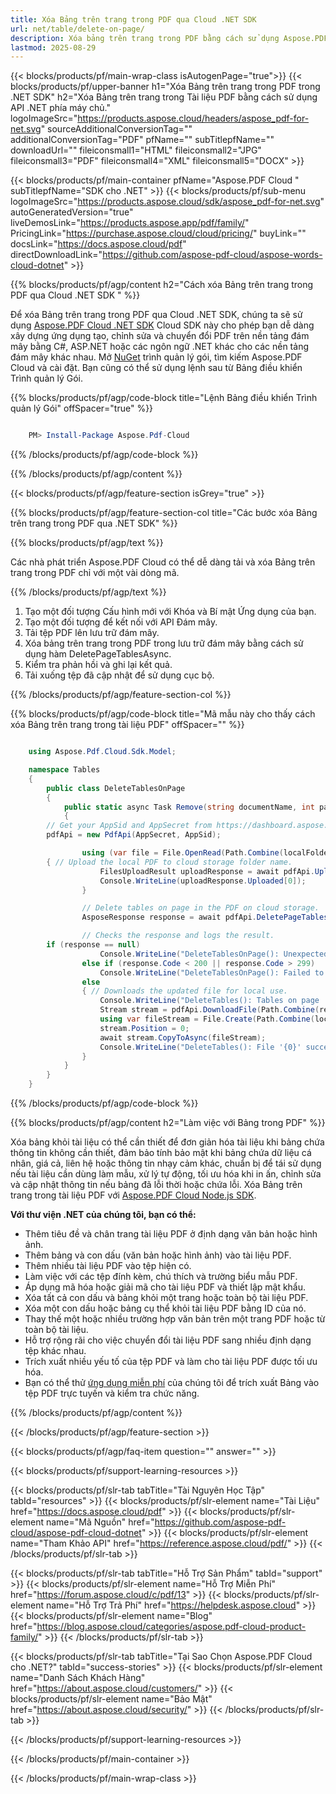 ```yaml
---
title: Xóa Bảng trên trang trong PDF qua Cloud .NET SDK
url: net/table/delete-on-page/
description: Xóa bảng trên trang trong PDF bằng cách sử dụng Aspose.PDF Cloud SDK cho .NET. Xóa bảng trên trang trong tài liệu.
lastmod: 2025-08-29
---
```


{{< blocks/products/pf/main-wrap-class isAutogenPage="true">}}
{{< blocks/products/pf/upper-banner h1="Xóa Bảng trên trang trong PDF trong .NET SDK" h2="Xóa Bảng trên trang trong Tài liệu PDF bằng cách sử dụng API .NET phía máy chủ." logoImageSrc="https://products.aspose.cloud/headers/aspose_pdf-for-net.svg" sourceAdditionalConversionTag="" additionalConversionTag="PDF" pfName="" subTitlepfName="" downloadUrl="" fileiconsmall1="HTML" fileiconsmall2="JPG" fileiconsmall3="PDF" fileiconsmall4="XML" fileiconsmall5="DOCX" >}}

{{< blocks/products/pf/main-container pfName="Aspose.PDF Cloud " subTitlepfName="SDK cho .NET" >}}
{{< blocks/products/pf/sub-menu logoImageSrc="https://products.aspose.cloud/sdk/aspose_pdf-for-net.svg"
autoGeneratedVersion="true"
liveDemosLink="https://products.aspose.app/pdf/family/" PricingLink="https://purchase.aspose.cloud/cloud/pricing/" buyLink="" docsLink="https://docs.aspose.cloud/pdf"  directDownloadLink="https://github.com/aspose-pdf-cloud/aspose-words-cloud-dotnet" >}}

{{% blocks/products/pf/agp/content h2="Cách xóa Bảng trên trang trong PDF qua Cloud .NET SDK " %}}

Để xóa Bảng trên trang trong PDF qua Cloud .NET SDK, chúng ta sẽ sử dụng
[Aspose.PDF Cloud .NET SDK](https://products.aspose.cloud/pdf/net/)
Cloud SDK này cho phép bạn dễ dàng xây dựng ứng dụng tạo, chỉnh sửa và chuyển đổi PDF trên nền tảng đám mây bằng C#, ASP.NET hoặc các ngôn ngữ .NET khác cho các nền tảng đám mây khác nhau. Mở
[NuGet](https://www.nuget.org/packages/Aspose.Pdf-Cloud)
trình quản lý gói, tìm kiếm
Aspose.PDF Cloud
và cài đặt. Bạn cũng có thể sử dụng lệnh sau từ Bảng điều khiển Trình quản lý Gói.

{{% blocks/products/pf/agp/code-block title="Lệnh Bảng điều khiển Trình quản lý Gói" offSpacer="true" %}}

```powershell

    PM> Install-Package Aspose.Pdf-Cloud

```

{{% /blocks/products/pf/agp/code-block %}}

{{% /blocks/products/pf/agp/content %}}

{{< blocks/products/pf/agp/feature-section isGrey="true" >}}

{{% blocks/products/pf/agp/feature-section-col title="Các bước xóa Bảng trên trang trong PDF qua .NET SDK" %}}

{{% blocks/products/pf/agp/text %}}

Các nhà phát triển Aspose.PDF Cloud có thể dễ dàng tải và xóa Bảng trên trang trong PDF chỉ với một vài dòng mã.

{{% /blocks/products/pf/agp/text %}}

1. Tạo một đối tượng Cấu hình mới với Khóa và Bí mật Ứng dụng của bạn.
1. Tạo một đối tượng để kết nối với API Đám mây.
1. Tải tệp PDF lên lưu trữ đám mây.
1. Xóa bảng trên trang trong PDF trong lưu trữ đám mây bằng cách sử dụng hàm DeletePageTablesAsync.
1. Kiểm tra phản hồi và ghi lại kết quả.
1. Tải xuống tệp đã cập nhật để sử dụng cục bộ.

{{% /blocks/products/pf/agp/feature-section-col %}}

{{% blocks/products/pf/agp/code-block title="Mã mẫu này cho thấy cách xóa Bảng trên trang trong tài liệu PDF" offSpacer="" %}}

```cs

    using Aspose.Pdf.Cloud.Sdk.Model;

    namespace Tables
    {
        public class DeleteTablesOnPage
        {
            public static async Task Remove(string documentName, int pageNumber, string outputName, string remoteFolder)
            {
		// Get your AppSid and AppSecret from https://dashboard.aspose.cloud (free registration required). 
		pdfApi = new PdfApi(AppSecret, AppSid);

                using (var file = File.OpenRead(Path.Combine(localFolder, documentName)))
		{ // Upload the local PDF to cloud storage folder name.
                    FilesUploadResult uploadResponse = await pdfApi.UploadFileAsync(Path.Combine(remoteFolder, documentName), documentName);
                    Console.WriteLine(uploadResponse.Uploaded[0]);
                }

                // Delete tables on page in the PDF on cloud storage.
                AsposeResponse response = await pdfApi.DeletePageTablesAsync(documentName, pageNumber, folder: remoteFolder);

                // Checks the response and logs the result.
		if (response == null)
                    Console.WriteLine("DeleteTablesOnPage(): Unexpected error!");
                else if (response.Code < 200 || response.Code > 299)
                    Console.WriteLine("DeleteTablesOnPage(): Failed to remove tables from the document.");
                else
                { // Downloads the updated file for local use.
                    Console.WriteLine("DeleteTables(): Tables on page '{0}' successfully deleted from the document '{1}.", pageNumber, documentName);
                    Stream stream = pdfApi.DownloadFile(Path.Combine(remoteFolder, documentName));
                    using var fileStream = File.Create(Path.Combine(localFolder, "delete_page_tables_" + outputName));
                    stream.Position = 0;
                    await stream.CopyToAsync(fileStream);
                    Console.WriteLine("DeleteTables(): File '{0}' successfully downloaded.", "delete_page_tables_" + outputName);
                }
            }
        }
    }

```

{{% /blocks/products/pf/agp/code-block %}}

{{% blocks/products/pf/agp/content h2="Làm việc với Bảng trong PDF" %}}

Xóa bảng khỏi tài liệu có thể cần thiết để đơn giản hóa tài liệu khi bảng chứa thông tin không cần thiết, đảm bảo tính bảo mật khi bảng chứa dữ liệu cá nhân, giá cả, liên hệ hoặc thông tin nhạy cảm khác, chuẩn bị để tái sử dụng nếu tài liệu cần dùng làm mẫu, xử lý tự động, tối ưu hóa khi in ấn, chỉnh sửa và cập nhật thông tin nếu bảng đã lỗi thời hoặc chứa lỗi.
Xóa Bảng trên trang trong tài liệu PDF với [Aspose.PDF Cloud Node.js SDK](https://products.aspose.cloud/pdf/net/).

**Với thư viện .NET của chúng tôi, bạn có thể:**

+ Thêm tiêu đề và chân trang tài liệu PDF ở định dạng văn bản hoặc hình ảnh.
+ Thêm bảng và con dấu (văn bản hoặc hình ảnh) vào tài liệu PDF.
+ Thêm nhiều tài liệu PDF vào tệp hiện có.
+ Làm việc với các tệp đính kèm, chú thích và trường biểu mẫu PDF.
+ Áp dụng mã hóa hoặc giải mã cho tài liệu PDF và thiết lập mật khẩu.
+ Xóa tất cả con dấu và bảng khỏi một trang hoặc toàn bộ tài liệu PDF.
+ Xóa một con dấu hoặc bảng cụ thể khỏi tài liệu PDF bằng ID của nó.
+ Thay thế một hoặc nhiều trường hợp văn bản trên một trang PDF hoặc từ toàn bộ tài liệu.
+ Hỗ trợ rộng rãi cho việc chuyển đổi tài liệu PDF sang nhiều định dạng tệp khác nhau.
+ Trích xuất nhiều yếu tố của tệp PDF và làm cho tài liệu PDF được tối ưu hóa.
+ Bạn có thể thử [ứng dụng miễn phí](https://products.aspose.app/pdf/table-extraction) của chúng tôi để trích xuất Bảng vào tệp PDF trực tuyến và kiểm tra chức năng.

{{% /blocks/products/pf/agp/content %}}

{{< /blocks/products/pf/agp/feature-section >}}

{{< blocks/products/pf/agp/faq-item question="" answer="" >}}

{{< blocks/products/pf/support-learning-resources >}}

{{< blocks/products/pf/slr-tab tabTitle="Tài Nguyên Học Tập" tabId="resources" >}}
{{< blocks/products/pf/slr-element name="Tài Liệu" href="https://docs.aspose.cloud/pdf" >}}
{{< blocks/products/pf/slr-element name="Mã Nguồn" href="https://github.com/aspose-pdf-cloud/aspose-pdf-cloud-dotnet" >}}
{{< blocks/products/pf/slr-element name="Tham Khảo API" href="https://reference.aspose.cloud/pdf/" >}}
{{< /blocks/products/pf/slr-tab >}}

{{< blocks/products/pf/slr-tab tabTitle="Hỗ Trợ Sản Phẩm" tabId="support" >}}
{{< blocks/products/pf/slr-element name="Hỗ Trợ Miễn Phí" href="https://forum.aspose.cloud/c/pdf/13" >}}
{{< blocks/products/pf/slr-element name="Hỗ Trợ Trả Phí" href="https://helpdesk.aspose.cloud" >}}
{{< blocks/products/pf/slr-element name="Blog" href="https://blog.aspose.cloud/categories/aspose.pdf-cloud-product-family/" >}}
{{< /blocks/products/pf/slr-tab >}}

{{< blocks/products/pf/slr-tab tabTitle="Tại Sao Chọn Aspose.PDF Cloud cho .NET?" tabId="success-stories" >}}
{{< blocks/products/pf/slr-element name="Danh Sách Khách Hàng" href="https://about.aspose.cloud/customers/" >}}
{{< blocks/products/pf/slr-element name="Bảo Mật" href="https://about.aspose.cloud/security/" >}}
{{< /blocks/products/pf/slr-tab >}}

{{< /blocks/products/pf/support-learning-resources >}}

{{< /blocks/products/pf/main-container >}}

{{< /blocks/products/pf/main-wrap-class >}}

